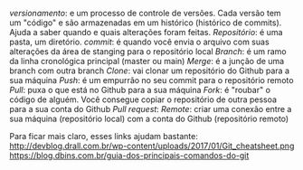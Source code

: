 *versionamento*: e um processo de controle de versões. Cada versão tem um "código" e são armazenadas em um histórico (histórico de commits). Ajuda a saber quando e quais alterações foram feitas.
*Repositório*: é uma pasta, um diretório.
*commit*: é quando você envia o arquivo com suas alterações da área de stanging para o repositório local
*Branch*: é um ramo da linha cronológica principal (master ou main)
*Merge*: é a junção de uma branch com outra branch
*Clone*: vai clonar um repositório do Github para a sua máquina
*Push*: é um empurrão no seu commit para o repositório remoto
*Pull*: puxa o que está no Github para a sua máquina
*Fork*: é "roubar" o código de alguém. Você consegue copiar o repositório de outra pessoa para a sua conta do Github
*Pull request*: 
*Remote*: criar uma conexão entre a sua máquina (repositório local) com a conta do Github (repositório remoto)

Para ficar mais claro, esses links ajudam bastante:
http://devblog.drall.com.br/wp-content/uploads/2017/01/Git_cheatsheet.png
https://blog.dbins.com.br/guia-dos-principais-comandos-do-git 
